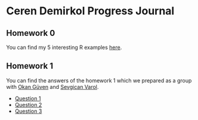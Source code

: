 # Ceren Demirkol Progress Journal
## Homework 0 
You can find my 5 interesting R examples [here](files/example_homework_0.html).

## Homework 1 
You can find the answers of the homework 1 which we prepared as a group with [Okan Güven](https://etm-58d.github.io/spring20-guven80/) and [Sevgican Varol](https://etm-58d.github.io/spring20-sevgicanvrl).

* [Question 1](hw1_q1.html)
* [Question 2](Homework1-Question2.html)
* [Question 3](hw1_q3.html)
